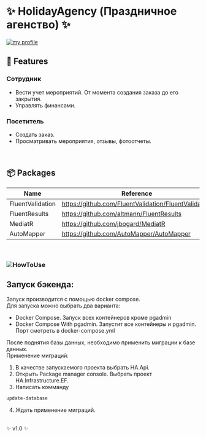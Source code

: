 # ✨ HolidayAgency (Праздничное агенство) ✨
[![my profile](https://img.shields.io/badge/%3C%2F%3E%20with%20%E2%99%A5%20by-NHN_Cloud-ff1414.svg)](https://github.com/Maflend)

##  🚩 Features
### Сотрудник
- Вести учет мероприятий. От момента создания заказа до его закрытия.
- Управлять финансами.

### Посетитель
- Создать заказ.
- Просматривать мероприятия, отзывы, фотоотчеты.

<br>

## 📦 Packages

| Name | Reference |
|------|-----------|
| FluentValidation     |   https://github.com/FluentValidation/FluentValidation        |
| FluentResults     |  https://github.com/altmann/FluentResults         |
| MediatR     |  https://github.com/jbogard/MediatR         |
| AutoMapper     | https://github.com/AutoMapper/AutoMapper          |

<br>

### ![HowToUse](https://github.com/Maflend/HolidayAgency/assets/59286805/d2af0cd1-0dd2-416d-a8d4-9363a7441267)

## Запуск бэкенда:
Запуск производится с помощью docker compose. <br>
Для запуска можно выбрать два варианта:
- Docker Compose. Запуск всех контейнеров кроме pgadmin
- Docker Compose With pgadmin. Запустит все контейнеры и pgadmin. Порт смотреть в docker-compose.yml

После поднятия базы данных, необходимо применить миграции к базе данных. <br>
Применение миграций:
1. В качестве запускаемого проекта выбрать HA.Api.
2. Открыть Package manager console. Выбрать проект HA.Infrastructure.EF.
3. Написать комманду
```sh
update-database
```
4. Ждать применение миграций.

<br>
✨ v1.0 ✨
